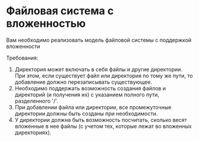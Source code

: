 # Файловая система с вложенностью

Вам необходимо реализовать модель файловой системы с поддержкой вложенности

Требования:
1. Директория может включать в себя файлы и другие директории. При этом, если существует файл или директория по тому же пути, то добавление должно перезаписывать существующее.
2. Необходимо поддержать возможность создания файлов и директорий (и получения их) с указанием полного пути, разделенного '/'.
3. При добавлении файла или директории, все промежуточные директории должны быть созданы при необходимости.
4. У директории должна быть возможность посчитать, сколько весят вложенные в нее файлы (с учетом тех, которые лежат во вложенных директориях).
